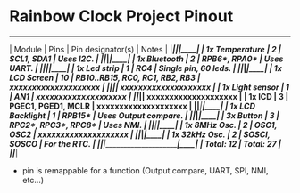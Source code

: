 # Rainbow Clock Project Pinout

 ______________________________________________________________________________________
|      Module      |   Pins    |        Pin designator(s)       |        Notes         |
|__________________|___________|________________________________|______________________|
| 1x Temperature   |         2 | SCL1, SDA1                     | Uses I2C.            |
|__________________|___________|________________________________|______________________|
| 1x Bluetooth     |         2 | RPB6*, RPA0*                   | Uses UART.           |
|__________________|___________|________________________________|______________________|
| 1x Led strip     |         1 | RC4                            | Single pin, 60 leds. |
|__________________|___________|________________________________|______________________|
| 1x LCD Screen    |        10 | RB10..RB15, RC0, RC1, RB2, RB3 | xxxxxxxxxxxxxxxxxxxx |
|__________________|___________|________________________________| xxxxxxxxxxxxxxxxxxxx |
| 1x Light sensor  |         1 | AN1                            | xxxxxxxxxxxxxxxxxxxx |
|__________________|___________|________________________________| xxxxxxxxxxxxxxxxxxxx |
| 1x ICD           |         3 | PGEC1, PGED1, MCLR             | xxxxxxxxxxxxxxxxxxxx |
|__________________|___________|________________________________|______________________|
| 1x LCD Backlight |         1 | RPB15*                         | Uses Output compare. |
|__________________|___________|________________________________|______________________|
| 3x Button        |         3 | RPC2*, RPC3*, RPC8*            | Uses NMI.            |
|__________________|___________|________________________________|______________________|
| 1x 8MHz Osc.     |         2 | OSC1, OSC2                     | xxxxxxxxxxxxxxxxxxxx |
|__________________|___________|________________________________|______________________|
| 1x 32kHz Osc.    |         2 | SOSCI, SOSCO                   | For the RTC.         |
|__________________|___________|________________________________|______________________|
|        Total: 12 | Total: 27 |
|__________________|___________|

* pin is remappable for a function (Output compare, UART, SPI, NMI, etc...)
